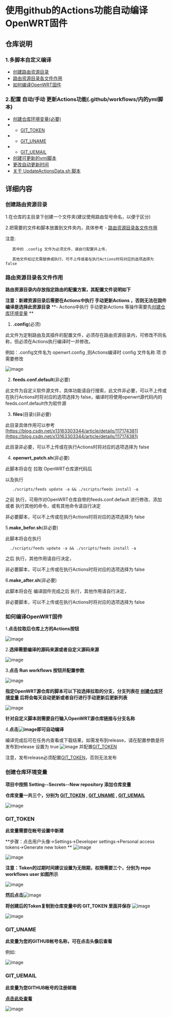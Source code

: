 # 使用github的Actions功能自动编译OpenWRT固件

## 仓库说明
### 1.多脚本自定义编译
- [创建路由资源目录](#创建路由资源目录)
- [路由资源目录各文件作用](#路由资源目录各文件作用)
- [如何编译OpenWRT固件](#如何编译OpenWRT固件)

### 2.配置 自动/手动 更新Actions功能(.github/workflows/内的yml脚本)
- [创建仓库环境变量(必要)](#创建仓库环境变量)
- - [GIT_TOKEN](#GIT_TOKEN)
- - [GIT_UNAME](#GIT_UNAME)
- - [GIT_UEMAIL](#GIT_UEMAIL)
- [创建可更新的yml脚本](#创建可更新的yml脚本)
- [更改自动更新时间](#更改自动更新时间)
- [关于 UpdateActionsData.sh 脚本](#关于UpdateActionsData.sh脚本)

## 详细内容

### 创建路由资源目录
1.在仓库的主目录下创建一个文件夹(建议使用路由型号命名，以便于区分)

2.把需要的文件和脚本放置到文件夹内，具体参考 - [路由资源目录各文件作用](#路由资源目录各文件作用)

  注意:
  
       其中的 .config 文件为必须文件，请自行配置并上传，
  
       其他文件如过无需替换或执行，可不上传或者在执行Actions时将对应的选项选择为 false
  
### 路由资源目录各文件作用

**路由资源目录内存放指定路由的配置方案，其配置文件说明如下**

**注意：新建资源目录后需要在Actions中执行 手动更新Actions ，否则无法在固件编译是选择此资源目录**
**-   Actions中执行 手动更新Actions 等操作需要先[创建仓库环境变量](#创建仓库环境变量) **

1. **.config**(必须) 
  
  此文件为定制路由及其插件的配置文件，必须存在路由资源目录内，可修改不同名称，但必须在Actions执行编译时一并修改。
   
   例如：.config文件名为 openwrt.config ,则Actions编译时 config 文件名称 项 亦需要修改
   
   ![image](https://user-images.githubusercontent.com/35430449/152682115-ded3d6d2-f08c-4f82-aefc-e320d191a0dd.png)


2. **feeds.conf.default**(非必要)

  此文件为自定义软件源文件，具体功能请自行搜索，此文件非必要，可以不上传或在执行Actions时将对应的选项选择为 false，编译时将使用openwrt源代码内的feeds.conf.default作为软件源
  
  

3. **files**(目录)(非必要)

  此目录具体作用可以参考[https://blog.csdn.net/x13163303344/article/details/117174381](https://blog.csdn.net/x13163303344/article/details/117174381)
  
  此目录非必要，可以不上传或在执行Actions时将对应的选项选择为 false
  

4. **openwrt_patch.sh**(非必要)

  此脚本将会在 拉取 OpenWRT仓库源代码后
  
  以及执行
  
       ./scripts/feeds update -a && ./scripts/feeds install -a
       
   之前 执行，可用作对OpenWRT仓库自带的feeds.conf.default 进行修改、添加 或者 执行其他的命令，或有其他命令请自行决定
   
   非必要脚本，可以不上传或在执行Actions时将对应的选项选择为 false
   
   
5.**make_befor.sh**(非必要)

  此脚本将会在执行
  
      ./scripts/feeds update -a && ./scripts/feeds install -a
  之后 执行，其他作用请自行决定，
  
  非必要脚本，可以不上传或在执行Actions时将对应的选项选择为 false
  
6.**make_after.sh**(非必要)

  此脚本将会在 编译固件完成之后 执行，其他作用请自行决定，
  
  非必要脚本，可以不上传或在执行Actions时将对应的选项选择为 false
  
  
### 如何编译OpenWRT固件

1.**点击拉取后仓库上方的Actions按钮**

![image](https://user-images.githubusercontent.com/35430449/152683646-f7b9a05d-9faf-41ef-98d0-2e934984a8ba.png)

2.**选择需要编译的源码来源或者自定义源码来源**

![image](https://user-images.githubusercontent.com/35430449/152683856-75512be0-02da-465a-9aba-9d56e9ff5b68.png)

3.**点击 Run workflows 按钮并配置参数**

![image](https://user-images.githubusercontent.com/35430449/152686091-001fb586-8f92-4cfa-914f-82984bf6cfed.png)

**指定OpenWRT源仓库的脚本可以下拉选择拉取的分支，分支列表在 [创建仓库环境变量](#创建仓库环境变量) 后将会每天自动更新或者自行进行手动更新后更新列表**

![image](https://user-images.githubusercontent.com/35430449/152686363-59ee75eb-35d4-4662-87a0-600b9cb502e4.png)

**针对自定义脚本则需要自行输入OpenWRT源仓库链接与分支名称**

4.**点击![image](https://user-images.githubusercontent.com/35430449/152686504-069f766c-b7b5-4c4c-a3f8-ca00f4c3997c.png)即可自动编译**

编译完成后可在任务内查看或下载结果，如需发布到release，请在配置参数是将 发布到release 设置为 true ![image](https://user-images.githubusercontent.com/35430449/152686705-554634b2-9484-4985-88b7-9d53994e716c.png)
并配置[GIT_TOKEN](#GIT_TOKEN)

注意，发布release必须配置[GIT_TOKEN](#GIT_TOKEN)，否则无法发布


### 创建仓库环境变量

**项目中按照 Setting--Secrets--New repository 添加仓库变量**

**仓库变量一共三个，分别为 [GIT_TOKEN](#GIT_TOKEN) , [GIT_UNAME](#GIT_UNAME) , [GIT_UEMAIL](#GIT_UEMAIL)**

![image](https://user-images.githubusercontent.com/35430449/152686939-f1275364-a61d-41ab-a9ad-ed38740c999d.png)



### GIT_TOKEN

**此变量需要在帐号设置中新建**

**步骤：点击用户头像->Settings->Developer settings->Personal access tokens->Generate new token **
![image](https://user-images.githubusercontent.com/35430449/152687345-71e35f24-82af-4ed6-9fa7-752db5d5881a.png)

![image](https://user-images.githubusercontent.com/35430449/152687386-0119ff60-fd78-40db-afb9-ddc75758ef8e.png)

**注意：Token的过期时间建议设置为无限期，权限需要三个，分别为 repo workflows user  如图所示**

![image](https://user-images.githubusercontent.com/35430449/152687557-bb67794c-fc94-475e-8ed9-83b1843de0af.png)


**然后点击**![image](https://user-images.githubusercontent.com/35430449/152687624-4f1def65-d4af-4fdc-9386-915c24281cb8.png)

**将创建后的Token复制到仓库变量中的 GIT_TOKEN 里面并保存**
![image](https://user-images.githubusercontent.com/35430449/152687712-f93ab33d-88b6-4c72-a85d-b412940b7bf7.png)

![image](https://user-images.githubusercontent.com/35430449/152687766-552db652-7a6e-4790-a74f-b7f9c9ba93a1.png)

### GIT_UNAME

**此变量为您的GITHUB帐号名称，可在点击头像后查看**

例如:

![image](https://user-images.githubusercontent.com/35430449/152687976-d2f5a53a-91c9-4731-8532-2d5bd225cc7a.png)


### GIT_UEMAIL

**此变量为您GITHUB帐号的注册邮箱**

**[点击此处查看](https://github.com/settings/emails)**

![image](https://user-images.githubusercontent.com/35430449/152688142-6bdd4b7f-dd63-47de-94ef-e1fe3ef20702.png)


